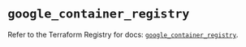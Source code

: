 # `google_container_registry`

Refer to the Terraform Registry for docs: [`google_container_registry`](https://registry.terraform.io/providers/hashicorp/google/6.11.2/docs/resources/container_registry).
